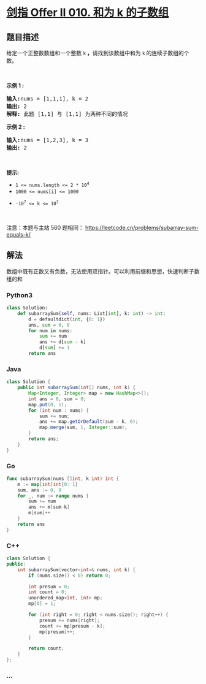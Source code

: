 # [剑指 Offer II 010. 和为 k 的子数组](https://leetcode.cn/problems/QTMn0o)

## 题目描述

<!-- 这里写题目描述 -->

<p>给定一个正整数数组和一个整数&nbsp;<code>k</code><strong> ，</strong>请找到该数组中和为&nbsp;<code>k</code><strong>&nbsp;</strong>的连续子数组的个数。</p>

<p>&nbsp;</p>

<p><strong>示例 1 :</strong></p>

<pre>
<strong>输入:</strong>nums = [1,1,1], k = 2
<strong>输出:</strong> 2
<strong>解释:</strong> 此题 [1,1] 与 [1,1] 为两种不同的情况
</pre>

<p><strong>示例 2&nbsp;:</strong></p>

<pre>
<strong>输入:</strong>nums = [1,2,3], k = 3
<strong>输出:</strong> 2
</pre>

<p>&nbsp;</p>

<p><strong>提示:</strong></p>

<ul>
	<li><code>1 &lt;= nums.length &lt;= 2 * 10<sup>4</sup></code></li>
	<li><code>1000 &lt;= nums[i] &lt;= 1000</code></li>
	<li>
	<p><code>-10<sup>7</sup>&nbsp;&lt;= k &lt;= 10<sup>7</sup></code></p>
	</li>
</ul>

<p>&nbsp;</p>

<p>注意：本题与主站 560&nbsp;题相同：&nbsp;<a href="https://leetcode.cn/problems/subarray-sum-equals-k/">https://leetcode.cn/problems/subarray-sum-equals-k/</a></p>

## 解法

<!-- 这里可写通用的实现逻辑 -->

数组中既有正数又有负数，无法使用双指针。可以利用前缀和思想，快速判断子数组的和

<!-- tabs:start -->

### **Python3**

<!-- 这里可写当前语言的特殊实现逻辑 -->

```python
class Solution:
    def subarraySum(self, nums: List[int], k: int) -> int:
        d = defaultdict(int, {0: 1})
        ans, sum = 0, 0
        for num in nums:
            sum += num
            ans += d[sum - k]
            d[sum] += 1
        return ans
```

### **Java**

<!-- 这里可写当前语言的特殊实现逻辑 -->

```java
class Solution {
    public int subarraySum(int[] nums, int k) {
        Map<Integer, Integer> map = new HashMap<>();
        int ans = 0, sum = 0;
        map.put(0, 1);
        for (int num : nums) {
            sum += num;
            ans += map.getOrDefault(sum - k, 0);
            map.merge(sum, 1, Integer::sum);
        }
        return ans;
    }
}
```

### **Go**

```go
func subarraySum(nums []int, k int) int {
	m := map[int]int{0: 1}
	sum, ans := 0, 0
	for _, num := range nums {
		sum += num
		ans += m[sum-k]
		m[sum]++
	}
	return ans
}
```

### **C++**

```cpp
class Solution {
public:
    int subarraySum(vector<int>& nums, int k) {
        if (nums.size() < 0) return 0;

        int presum = 0;
        int count = 0;
        unordered_map<int, int> mp;
        mp[0] = 1;

        for (int right = 0; right < nums.size(); right++) {
            presum += nums[right];
            count += mp[presum - k];
            mp[presum]++;
        }

        return count;
    }
};
```

### **...**

```

```

<!-- tabs:end -->
